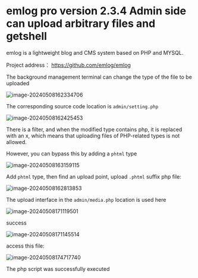 ﻿# emlog pro version 2.3.4 Admin side can upload arbitrary files and getshell

emlog is a lightweight blog and CMS system based on PHP and MYSQL.

Project address： https://github.com/emlog/emlog



The background management terminal can change the type of the file to be uploaded

![image-20240508162334706](https://img2023.cnblogs.com/blog/1964477/202405/1964477-20240509155924482-2021638096.png)

The corresponding source code location is `admin/setting.php`

![image-20240508162425453](https://img2023.cnblogs.com/blog/1964477/202405/1964477-20240509155924056-573358377.png)

There is a filter, and when the modified type contains php, it is replaced with an x, which means that uploading files of PHP-related types is not allowed.



However, you can bypass this by adding a `phtml` type

![image-20240508163159115](https://img2023.cnblogs.com/blog/1964477/202405/1964477-20240509155923602-759351071.png)

Add `phtml` type, then find an upload point, upload `.phtml` suffix php file:

![image-20240508162813853](https://img2023.cnblogs.com/blog/1964477/202405/1964477-20240509155923196-745675628.png)

The upload interface in the `admin/media.php` location is used here

![image-20240508171119501](https://img2023.cnblogs.com/blog/1964477/202405/1964477-20240509155922808-1062959260.png)

success

![image-20240508171145514](https://img2023.cnblogs.com/blog/1964477/202405/1964477-20240509155922464-18148902.png)

access this file:

![image-20240508174717740](https://img2023.cnblogs.com/blog/1964477/202405/1964477-20240509155921997-662543300.png)

The php script was successfully executed

